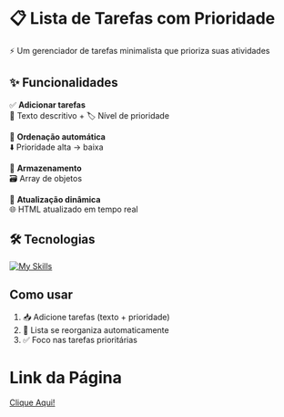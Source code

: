 # 📋 Lista de Tarefas com Prioridade

⚡ Um gerenciador de tarefas minimalista que prioriza suas atividades

## ✨ Funcionalidades

✅ **Adicionar tarefas**  
📝 Texto descritivo + 🏷️ Nível de prioridade  

🔀 **Ordenação automática**  
⬇️ Prioridade alta → baixa  

💾 **Armazenamento**  
🗃️ Array de objetos  

🔄 **Atualização dinâmica**  
🌐 HTML atualizado em tempo real  

## 🛠️ Tecnologias

[![My Skills](https://skillicons.dev/icons?i=js,html,css)](https://skillicons.dev)

## Como usar

1. 📥 Adicione tarefas (texto + prioridade)  
2. 🔄 Lista se reorganiza automaticamente  
3. ✅ Foco nas tarefas prioritárias

# Link da Página 
<a href="https://maysanazario.github.io/Lista-de-Tarafas-com-Prioridades/" target="_blank">Clique Aqui!</a>
